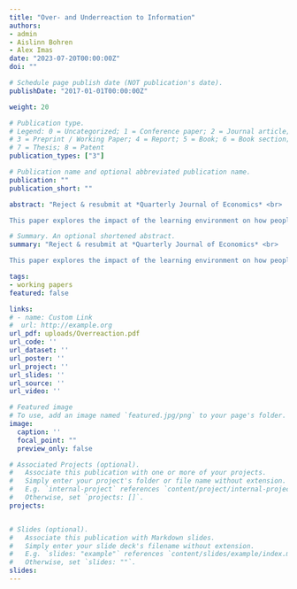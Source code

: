 ```yaml
---
title: "Over- and Underreaction to Information"
authors:
- admin
- Aislinn Bohren
- Alex Imas
date: "2023-07-20T00:00:00Z"
doi: ""

# Schedule page publish date (NOT publication's date).
publishDate: "2017-01-01T00:00:00Z"

weight: 20

# Publication type.
# Legend: 0 = Uncategorized; 1 = Conference paper; 2 = Journal article;
# 3 = Preprint / Working Paper; 4 = Report; 5 = Book; 6 = Book section;
# 7 = Thesis; 8 = Patent
publication_types: ["3"]

# Publication name and optional abbreviated publication name.
publication: ""
publication_short: ""

abstract: "Reject & resubmit at *Quarterly Journal of Economics* <br>  

This paper explores the impact of the learning environment on how people react to information. We develop a model of belief-updating where people respond to complexity by forming a simplified representation of the environment via salience-driven channeled attention, then process  information using Bayes' rule subject to cognitive imprecision. The model predicts overreaction when environments are complex, signals are noisy, information is surprising, or priors are concentrated on less salient states; it predicts underreaction when environments are simple, signals are precise, information is expected, or priors are concentrated on salient states. Results from a series of pre-registered experiments provide support for these predictions and evidence for the proposed cognitive mechanisms. Our model is highly complete in capturing explainable variation in belief-updating; the interaction between the two psychological mechanisms is critical to explaining belief data. These results connect disparate findings in prior work: underreaction is typically found in laboratory studies, which feature simple learning settings, while overreaction is more prevalent in financial markets with more complex environments."

# Summary. An optional shortened abstract.
summary: "Reject & resubmit at *Quarterly Journal of Economics* <br>  

This paper explores the impact of the learning environment on how people react to information. We develop a model of belief-updating where people respond to complexity by forming a simplified representation of the environment via salience-driven channeled attention, then process  information using Bayes' rule subject to cognitive imprecision. The model predicts overreaction when environments are complex, signals are noisy, information is surprising, or priors are concentrated on less salient states; it predicts underreaction when environments are simple, signals are precise, information is expected, or priors are concentrated on salient states. Results from a series of pre-registered experiments provide support for these predictions and evidence for the proposed cognitive mechanisms. Our model is highly complete in capturing explainable variation in belief-updating; the interaction between the two psychological mechanisms is critical to explaining belief data. These results connect disparate findings in prior work: underreaction is typically found in laboratory studies, which feature simple learning settings, while overreaction is more prevalent in financial markets with more complex environments."

tags:
- working papers
featured: false

links:
# - name: Custom Link
#  url: http://example.org
url_pdf: uploads/Overreaction.pdf
url_code: ''
url_dataset: ''
url_poster: ''
url_project: ''
url_slides: ''
url_source: ''
url_video: ''

# Featured image
# To use, add an image named `featured.jpg/png` to your page's folder. 
image:
  caption: ''
  focal_point: ""
  preview_only: false

# Associated Projects (optional).
#   Associate this publication with one or more of your projects.
#   Simply enter your project's folder or file name without extension.
#   E.g. `internal-project` references `content/project/internal-project/index.md`.
#   Otherwise, set `projects: []`.
projects:


# Slides (optional).
#   Associate this publication with Markdown slides.
#   Simply enter your slide deck's filename without extension.
#   E.g. `slides: "example"` references `content/slides/example/index.md`.
#   Otherwise, set `slides: ""`.
slides: 
---
```

